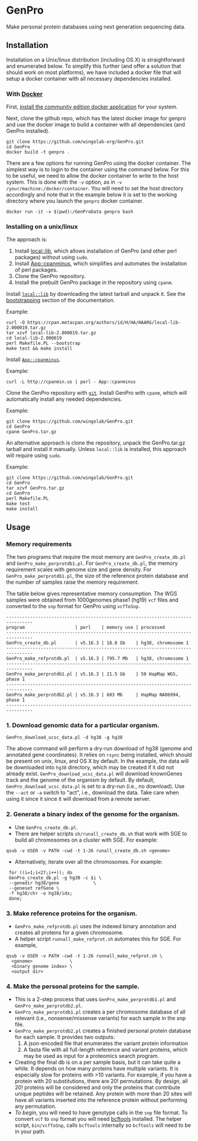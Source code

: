 GenPro
======

Make personal protein databases using next generation sequencing data.

## Installation

Installation on a Unix/linux distribution (including OS X) is straightforward
and enumerated below. To simplify this further (and offer a solution that
should work on most platforms), we have included a docker file that will setup
a docker container with all necessary dependencies installed.

### With [Docker](https://www.docker.com/)

First, [install the community edition docker application](https://www.docker.com/community-edition)
for your system.

Next, clone the github repo, which has the latest docker image for genpro and
use the docker image to build a container with all dependencies (and GenPro
installed).

```
git clone https://github.com/wingolab-org/GenPro.git
cd GenPro
docker build -t genpro .
```

There are a few options for running GenPro using the docker container. The
simplest way is to login to the container using the command below. For this to
be useful, we need to allow the docker container to write to the host system.
This is done with the `-v` option, as in `-v /your/machine:/docker/container`.
You will need to set the host directory accordingly and note that in the example
below it is set to the working directory where you launch the `genpro` docker
container.

```
docker run -it -v $(pwd):/GenProData genpro bash
```

### Installing on a unix/linux

The approach is:
1. Install [local::lib](https://metacpan.org/pod/local::lib), which allows 
installation of GenPro (and other perl packages) without using `sudo`.
2. Install  [App::cpanminus](https://metacpan.org/pod/App::cpanminus), which
simplifies and automates the installation of perl packages.
3. Clone the GenPro repository.
4. Install the prebuilt GenPro package in the repository using `cpanm`.

Install [`local::lib`](https://metacpan.org/pod/local::lib) by downloading the
latest tarball and unpack it. See the
[bootstrapping](https://metacpan.org/pod/local::lib) section of the
documentation.

Example:
```
curl -O https://cpan.metacpan.org/authors/id/H/HA/HAARG/local-lib-2.000019.tar.gz
tar xzvf local-lib-2.000019.tar.gz
cd local-lib-2.000019
perl Makefile.PL --bootstrap
make test && make install
```

Install [`App::cpanminus`](https://metacpan.org/pod/App::cpanminus).

Example:
```
curl -L http://cpanmin.us | perl - App::cpanminus
```

Clone the GenPro repository with [`git`](https://git-scm.com). Install GenPro with 
`cpanm`, which will automatically install any needed dependencies.

Example:
```
git clone https://github.com/wingolab/GenPro.git
cd GenPro
cpanm GenPro.tar.gz
```

An alternative approach is clone the repository, unpack the GenPro.tar.gz
tarball and install it manually. Unless `local::lib` is installed, this 
approach will require using `sudo`.

Example:
```
git clone https://github.com/wingolab/GenPro.git
cd GenPro
tar xzvf GenPro.tar.gz
cd GenPro
perl Makefile.PL
make test
make install    
```

## Usage

### Memory requirements

The two programs that require the most memory are `GenPro_create_db.pl` and
`GenPro_make_perprotdb1.pl`. For `GenPro_create_db.pl`, the memory 
requirement scales with genome size and gene density.
For `GenPro_make_perprotdb1.pl`, the size of the reference protein database and
the number of samples raise the memory requirement.

The table below gives representative memory consumption. The WGS samples were 
obtained from 1000genomes phase1 (hg19) `vcf` files and converted to the `snp` 
format for GenPro using `vcfToSnp`.

```
--------------------------------------------------------------------------------
program                   | perl    | memory use | processed
--------------------------------------------------------------------------------
GenPro_create_db.pl       | v5.16.3 | 18.8 Gb    | hg38, chromosome 1
--------------------------------------------------------------------------------
GenPro_make_refprotdb.pl  | v5.16.3 | 795.7 Mb   | hg38, chromosome 1
--------------------------------------------------------------------------------
GenPro_make_perprotdb1.pl | v5.16.3 | 21.5 Gb    | 50 HapMap WGS, phase 1
--------------------------------------------------------------------------------
GenPro_make_perprotdb2.pl | v5.16.3 | 603 Mb     | HapMap NA06994, phase 1
--------------------------------------------------------------------------------
```

### 1. Download genomic data for a particular organism.

```
GenPro_download_ucsc_data.pl -d hg38 -g hg38
```

The above command will perform a dry-run download of hg38 (genome and annotated
gene coordinates). It relies on `rsync` being installed, which should be present
on unix, linux, and OS X by default. In the example, the data will be downloaded
into `hg38` directory, which may be created if it did not already exist.
`GenPro_download_ucsc_data.pl` will download knownGenes track and the genome of
the organism by default. By default, `GenPro_download_ucsc_data.pl` is set to a
dry-run (i.e., no download). Use the `--act` or `-a` switch to "act", i.e.,
download the data. Take care when using it since it since it will download from
a remote server.


### 2. Generate a binary index of the genome for the organism.

- Use `GenPro_create_db.pl`.
- There are helper scripts `sh/runall_create_db.sh` that work with SGE to
  build all chromosomes on a cluster with SGE. For example:
```
qsub -v USER -v PATH -cwd -t 1-26 runall_create_db.sh <genome>
```
- Alternatively, iterate over all the chromosomes. For example:
```
 for ((i=1;i<27;i++)); do
 GenPro_create_db.pl -g hg38 -c $i \
 --genedir hg38/gene             \
 --geneset refGene \
 -f hg38/chr -o hg38/idx;
 done;
```

### 3.  Make reference proteins for the organism.
- `GenPro_make_refprotdb.pl` uses the indexed binary annotation and creates
  all proteins for a given chromosome.
- A helper script `runnall_make_refprot.sh` automates this for SGE. For example,
```
qsub -v USER -v PATH -cwd -t 1-26 runnall_make_refprot.sh \
  <genome>              \
  <binary genome index> \
  <output dir>
```

### 4.  Make the personal proteins for the sample.
- This is a 2-step process that uses `GenPro_make_perprotdb1.pl` and
  `GenPro_make_perprotdb2.pl`.
- `GenPro_make_perprotdb1.pl` creates a per chromosome database of all relevant
  (i.e., nonsense/missense variants) for each sample in the snp file.
- `GenPro_make_perprotdb2.pl` creates a finished personal protein database for
  each sample. It provides two outputs:
    1. A json-encoded file that enumerates the variant protein information
    2. A fasta file with all full-length reference and variant proteins, which
    may be used as input for a proteomics search program.
-  Creating the final db is on a per sample basis, but it can take quite a
  while. It depends on how many proteins have multiple variants. It is especially
  slow for proteins with >10 variants. For example, if you have a protein with
  20 substitutions, there are 20! permutations. By design, all 20! proteins
  will be considered and only the proteins that contribute unique peptides will
  be retained. Any protein with more than 20 sites will have all variants
  inserted into the reference protein without performing any permutation.
- *To begin*, you will need to have genotype calls in the `snp` file format. To 
convert `vcf` to `snp` format you will need 
[bcftools](https://samtools.github.io/bcftools/) installed. The helper script, 
`bin/vcfToSnp`, calls `bcftools` internally so `bcftools` will need to be in 
your path.
